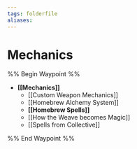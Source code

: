 ```yaml
---
tags: folderfile
aliases:
---
```


# Mechanics
%% Begin Waypoint %%
- **[[Mechanics]]**
	- [[Custom Weapon Mechanics]]
	- [[Homebrew Alchemy System]]
	- **[[Homebrew Spells]]**
	- [[How the Weave becomes Magic]]
	- [[Spells from Collective]]

%% End Waypoint %%
